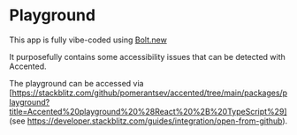 # Playground

This app is fully vibe-coded using [Bolt.new](https://bolt.new/)

It purposefully contains some accessibility issues that can be detected with Accented.

The playground can be accessed via [https://stackblitz.com/github/pomerantsev/accented/tree/main/packages/playground?title=Accented%20playground%20%28React%20%2B%20TypeScript%29]
(see https://developer.stackblitz.com/guides/integration/open-from-github).
